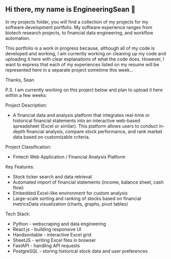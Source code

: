 ## Hi there, my name is EngineeringSean 👋

In my projects folder, you will find a collection of my projects for my software development portfolio.
My software experience ranges from biotech research projects, to financial data engineering, and workflow automation.

This portfolio is a work in progress because, although all of my code is developed and working, I am currently working on cleaning up my code and uploading it here with clear explanations of what the code does. However, I want to express that each of my experiences listed on my resume will be represented here in a separate project sometime this week...

Thanks,
Sean

P.S.
I am currently working on this project below and plan to upload it here within a few weeks:

Project Description:
- A financial data and analysis platform that integrates real-time or historical financial statements into an interactive web-based spreadsheet (Excel or similar). This platform allows users to conduct in-depth financial analysis, compare stock performance, and rank market data based on customizable criteria.

Project Classification: 
- Fintech Web Application / Financial Analysis Platform

Key Features:
- Stock ticker search and data retrieval
- Automated import of financial statements (income, balance sheet, cash flow)
- Embedded Excel-like environment for custom analysis
- Large-scale sorting and ranking of stocks based on financial metricsData visualization (charts, graphs, pivot tables)

Tech Stack:
- Python - webscraping and data engineering
- React.js - building responsive UI
- Handsontable - interactive Excel grid
- SheetJS - writing Excel files in browser
- FastAPI - handling API requests
- PostgreSQL - storing historical stock data and user preferences



<!--
**engineeringsean/engineeringsean** is a ✨ _special_ ✨ repository because its `README.md` (this file) appears on your GitHub profile.

Here are some ideas to get you started:

- 🔭 I’m currently working on ...
- 🌱 I’m currently learning ...
- 👯 I’m looking to collaborate on ...
- 🤔 I’m looking for help with ...
- 💬 Ask me about ...
- 📫 How to reach me: ...
- 😄 Pronouns: ...
- ⚡ Fun fact: ...
-->
